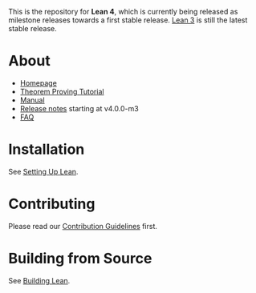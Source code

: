 This is the repository for **Lean 4**, which is currently being released as milestone releases towards a first stable release.
[Lean 3](https://github.com/leanprover/lean) is still the latest stable release.

# About

- [Homepage](https://leanprover.github.io)
- [Theorem Proving Tutorial](https://leanprover.github.io/theorem_proving_in_lean4/)
- [Manual](https://leanprover.github.io/lean4/doc/)
- [Release notes](RELEASES.md) starting at v4.0.0-m3
- [FAQ](https://leanprover.github.io/lean4/doc/faq.html)

# Installation

See [Setting Up Lean](https://leanprover.github.io/lean4/doc/setup.html).

# Contributing

Please read our [Contribution Guidelines](CONTRIBUTING.md) first.

# Building from Source

See [Building Lean](https://leanprover.github.io/lean4/doc/make/index.html).
